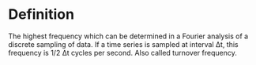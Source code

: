 # Definition

The highest frequency which can be determined in a Fourier analysis of a
discrete sampling of data. If a time series is sampled at interval Δt,
this frequency is 1/2 Δt cycles per second. Also called turnover
frequency.
